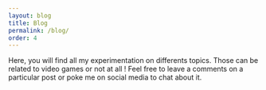 ```yaml
---
layout: blog
title: Blog
permalink: /blog/
order: 4
---
```


Here, you will find all my experimentation on differents topics. 
Those can be related to video games or not at all ! 
Feel free to leave a comments on a particular post or poke me on social media to chat about it.